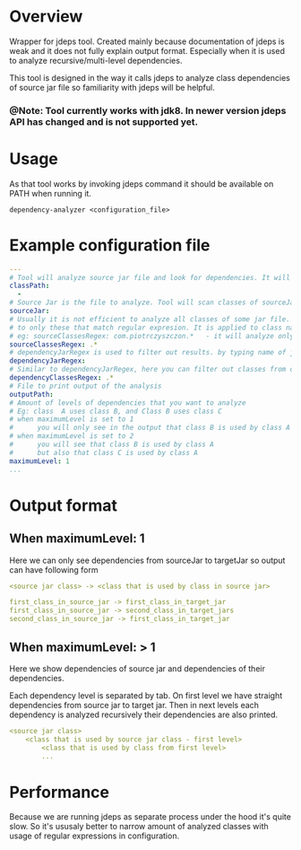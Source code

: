 # Overview
Wrapper for jdeps tool. Created mainly because documentation of jdeps is weak and it does not fully explain output format. Especially when it is used to analyze recursive/multi-level dependencies.

This tool is designed in the way it calls jdeps to analyze class dependencies of source jar file so familiarity with jdeps will be helpful.

### @Note: Tool currently works with jdk8. In newer version jdeps API has changed and is not supported yet.
# Usage
As that tool works by invoking jdeps command it should be available on PATH when running it.
```
dependency-analyzer <configuration_file>
```
# Example configuration file
```yaml
---
# Tool will analyze source jar file and look for dependencies. It will search for dependencies only withing classpath
classPath:
  - 
# Source Jar is the file to analyze. Tool will scan classes of sourceJar and print their dependencies
sourceJar: 
# Usually it is not efficient to analyze all classes of some jar file. sourceClassesRegex allows you to narrow analyzed classes
# to only these that match regular expresion. It is applied to class name including package
# eg: sourceClassesRegex: com.piotrczyszczon.*   - it will analyze only classes inside package com.piotrczyszczon
sourceClassesRegex: .*
# dependencyJarRegex is used to filter out results. by typing name of jar you can exclude this jar from the output. 
dependencyJarRegex:
# Similar to dependencyJarRegex, here you can filter out classes from output. eg. you can narrow output packages to see only most interesting dependencies
dependencyClassesRegex: .*
# File to print output of the analysis
outputPath:
# Amount of levels of dependencies that you want to analyze
# Eg: class  A uses class B, and Class B uses class C
# when maximumLevel is set to 1
#      you will only see in the output that class B is used by class A
# when maximumLevel is set to 2
#      you will see that class B is used by class A
#      but also that class C is used by class A
maximumLevel: 1
...
```

# Output format 

## When maximumLevel: 1

Here we can only see dependencies from sourceJar to targetJar so output can have following form
```yaml
<source jar class> -> <class that is used by class in source jar>

first_class_in_source_jar -> first_class_in_target_jar
first_class_in_source_jar -> second_class_in_target_jars
second_class_in_source_jar -> first_class_in_target_jar
```

## When maximumLevel: > 1
Here we show dependencies of source jar and dependencies of their dependencies.

Each dependency level is separated by tab. On first level we have straight dependencies from source jar to target jar.
Then in next levels each dependency is analyzed recursively their dependencies are also printed.
```yaml
<source jar class>
    <class that is used by source jar class - first level>
        <class that is used by class from first level>
        ...
```

# Performance
Because we are running jdeps as separate process under the hood it's quite slow. So it's ususaly better to narrow amount of analyzed classes with usage of regular expressions in configuration.
